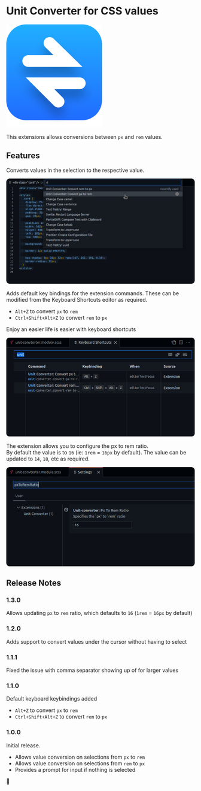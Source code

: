# Unit Converter for CSS values

![Unit Converter for CSS values in VS Code](images/logo.png)

This extensions allows conversions between `px` and `rem` values.

## Features

Converts values in the selection to the respective value.

![Converting values from an image](images/screenshot-1.png)

Adds default key bindings for the extension commands. These can be modified from the Keyboard Shortcuts editor as required.

- `Alt+Z` to convert `px` to `rem`
- `Ctrl+Shift+Alt+Z` to convert `rem` to `px`

Enjoy an easier life is easier with keyboard shortcuts

![Trigger commands with key bindings](images/screenshot-2-key-bindings.png)

The extension allows you to configure the px to rem ratio.  
By default the value is to `16` (ie: `1rem` = `16px` by default). The value can be updated to `14`, `18`, etc as required.

![Update px to rem ratio with settings](images/screenshot-3-settings.png)

## Release Notes

### 1.3.0

Allows updating `px` to `rem` ratio, which defaults to `16` (`1rem` = `16px` by default)

### 1.2.0

Adds support to convert values under the cursor without having to select

### 1.1.1

Fixed the issue with comma separator showing up of for larger values

### 1.1.0

Default keyboard keybindings added

- `Alt+Z` to convert `px` to `rem`
- `Ctrl+Shift+Alt+Z` to convert `rem` to `px`

### 1.0.0

Initial release.

- Allows value conversion on selections from `px` to `rem`
- Allows value conversion on selections from `rem` to `px`
- Provides a prompt for input if nothing is selected

🙌
